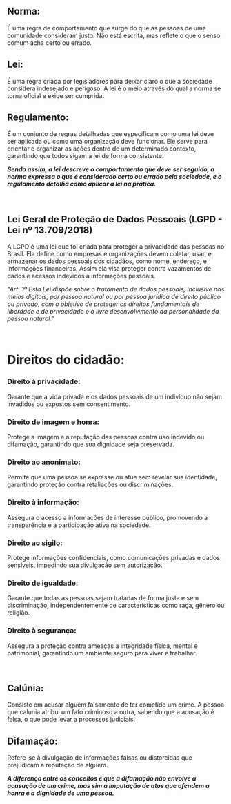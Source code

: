 ## Norma: 
É uma regra de comportamento que surge do que as pessoas de uma comunidade consideram justo. Não está escrita, mas reflete o que o senso comum acha certo ou errado.

## Lei: 
É uma regra criada por legisladores para deixar claro o que a sociedade considera indesejado e perigoso. A lei é o meio através do qual a norma se torna oficial e exige ser cumprida.

## Regulamento: 
É um conjunto de regras detalhadas que especificam como uma lei deve ser aplicada ou como uma organização deve funcionar. Ele serve para orientar e organizar as ações dentro de um determinado contexto, garantindo que todos sigam a lei de forma consistente.  



***Sendo assim, a lei descreve o comportamento que deve ser seguido, a norma expressa o que é considerado certo ou errado pela sociedade, e o regulamento detalha como aplicar a lei na prática.***  


<br>

## Lei Geral de Proteção de Dados Pessoais (LGPD - Lei nº 13.709/2018)
A LGPD é uma lei que foi criada para proteger a privacidade das pessoas no Brasil. Ela define como empresas e organizações devem coletar, usar, e armazenar os dados pessoais dos cidadãos, como nome, endereço, e informações financeiras. Assim ela visa proteger contra vazamentos de dados e acessos indevidos a informações pessoais.

_"Art. 1º Esta Lei dispõe sobre o tratamento de dados pessoais, inclusive nos meios digitais, por pessoa natural ou por pessoa jurídica de direito público ou privado, com o objetivo de proteger os direitos fundamentais de liberdade e de privacidade e o livre desenvolvimento da personalidade da pessoa natural.”_


<br>

# Direitos do cidadão:

### Direito à privacidade:
Garante que a vida privada e os dados pessoais de um indivíduo não sejam invadidos ou expostos sem consentimento.

### Direito de imagem e honra: 
Protege a imagem e a reputação das pessoas contra uso indevido ou difamação, garantindo que sua dignidade seja preservada.

### Direito ao anonimato: 
Permite que uma pessoa se expresse ou atue sem revelar sua identidade, garantindo proteção contra retaliações ou discriminações.

### Direito à informação: 
Assegura o acesso a informações de interesse público, promovendo a transparência e a participação ativa na sociedade.

### Direito ao sigilo: 
Protege informações confidenciais, como comunicações privadas e dados sensíveis, impedindo sua divulgação sem autorização.

### Direito de igualdade: 
Garante que todas as pessoas sejam tratadas de forma justa e sem discriminação, independentemente de características como raça, gênero ou religião.

### Direito à segurança: 
Assegura a proteção contra ameaças à integridade física, mental e patrimonial, garantindo um ambiente seguro para viver e trabalhar.

<br>

## Calúnia: 
Consiste em acusar alguém falsamente de ter cometido um crime. A pessoa que calunia atribui um fato criminoso a outra, sabendo que a acusação é falsa, o que pode levar a processos judiciais.

## Difamação: 
Refere-se à divulgação de informações falsas ou distorcidas que prejudicam a reputação de alguém. 

***A diferença entre os conceitos é que a difamação não envolve a acusação de um crime, mas sim a imputação de atos que ofendem a honra e a dignidade de uma pessoa.***
